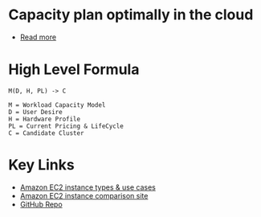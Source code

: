# Capacity plan optimally in the cloud
- [Read more](https://www.youtube.com/watch?v=Lf6B1PxIvAs)

# High Level Formula

````
M(D, H, PL) -> C

M = Workload Capacity Model
D = User Desire
H = Hardware Profile
PL = Current Pricing & LifeCycle
C = Candidate Cluster
````

# Key Links
- [Amazon EC2 instance types & use cases](../../2_AWSServices/3_ComputeServices/AmazonEC2/InstanceTypes.md)
- [Amazon EC2 instance comparison site](https://instances.vantage.sh/)
- [GitHub Repo](https://github.com/Netflix-Skunkworks/service-capacity-modeling)
